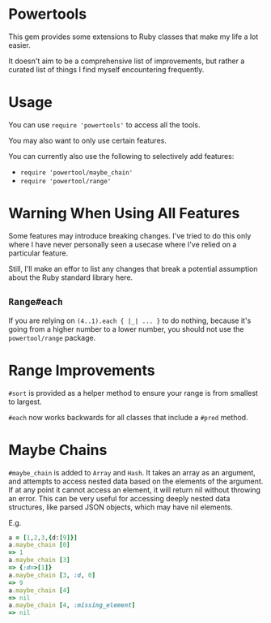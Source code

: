 # Powertools

This gem provides some extensions to Ruby classes that make my life a lot easier.

It doesn't aim to be a comprehensive list of improvements, but rather a curated
list of things I find myself encountering frequently.

# Usage

You can use `require 'powertools'` to access all the tools.

You may also want to only use certain features.

You can currently also use the following to selectively add features:

- `require 'powertool/maybe_chain'`
- `require 'powertool/range'`

# Warning When Using All Features

Some features may introduce breaking changes.  I've tried to do this only where
I have never personally seen a usecase where I've relied on a particular feature.

Still, I'll make an effor to list any changes that break a potential assumption
about the Ruby standard library here.

## `Range#each`

If you are relying on `(4..1).each { |_| ... }` to do nothing,
because it's going from a higher number to a lower number, you should not use
the `powertool/range` package.

# Range Improvements

`#sort` is provided as a helper method to ensure your range is from smallest
to largest.

`#each` now works backwards for all classes that include a `#pred` method.

# Maybe Chains

`#maybe_chain` is added to `Array` and `Hash`.  It takes an array as an argument,
and attempts to access nested data based on the elements of the argument. If at
any point it cannot access an element, it will return nil without throwing an
error. This can be very useful for accessing deeply nested data structures, like
parsed JSON objects, which may have nil elements.

E.g.

```ruby
a = [1,2,3,{d:[9]}]
a.maybe_chain [0]
=> 1
a.maybe_chain [3]
=> {:d=>[1]}
a.maybe_chain [3, :d, 0]
=> 9
a.maybe_chain [4]
=> nil
a.maybe_chain [4, :missing_element]
=> nil
```



